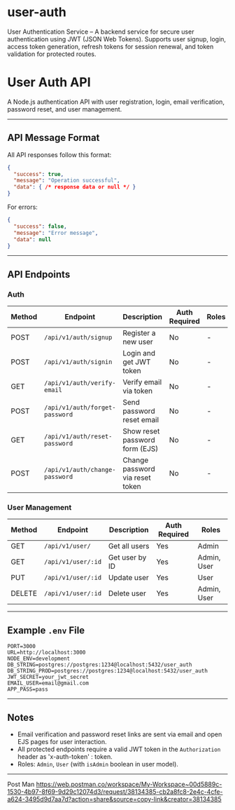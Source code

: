 # user-auth
User Authentication Service – A backend service for secure user authentication using JWT (JSON Web Tokens). Supports user signup, login, access token generation, refresh tokens for session renewal, and token validation for protected routes.

# User Auth API

A Node.js authentication API with user registration, login, email verification, password reset, and user management.

---

## API Message Format

All API responses follow this format:

```json
{
  "success": true,
  "message": "Operation successful",
  "data": { /* response data or null */ }
}
```

For errors:

```json
{
  "success": false,
  "message": "Error message",
  "data": null
}
```

---

## API Endpoints

### Auth

| Method | Endpoint                       | Description                        | Auth Required | Roles         |
|--------|------------------------------- |------------------------------------|-------------- |-------------- |
| POST   | `/api/v1/auth/signup`          | Register a new user                | No           | -             |
| POST   | `/api/v1/auth/signin`          | Login and get JWT token            | No           | -             |
| GET    | `/api/v1/auth/verify-email`    | Verify email via token             | No           | -             |
| POST   | `/api/v1/auth/forget-password` | Send password reset email          | No           | -             |
| GET    | `/api/v1/auth/reset-password`  | Show reset password form (EJS)     | No           | -             |
| POST   | `/api/v1/auth/change-password` | Change password via reset token    | No           | -             |

### User Management

| Method | Endpoint                | Description           | Auth Required | Roles         |
|--------|------------------------ |---------------------- |-------------- |-------------- |
| GET    | `/api/v1/user/`         | Get all users         | Yes           | Admin         |
| GET    | `/api/v1/user/:id`      | Get user by ID        | Yes           | Admin, User   |
| PUT    | `/api/v1/user/:id`      | Update user           | Yes           | User          |
| DELETE | `/api/v1/user/:id`      | Delete user           | Yes           | Admin, User   |

---

## Example `.env` File

```
PORT=3000
URL=http://localhost:3000
NODE_ENV=development
DB_STRING=postgres://postgres:1234@localhost:5432/user_auth
DB_STRING_PROD=postgres://postgres:1234@localhost:5432/user_auth
JWT_SECRET=your_jwt_secret
EMAIL_USER=email@gmail.com
APP_PASS=pass
```

---

## Notes

- Email verification and password reset links are sent via email and open EJS pages for user interaction.
- All protected endpoints require a valid JWT token in the `Authorization` header as  'x-auth-token' : token.
- Roles: `Admin`, `User` (with `isAdmin` boolean in user model).

---

Post Man 
https://web.postman.co/workspace/My-Workspace~00d5889c-1530-4b97-8f69-9d29c12074d3/request/38134385-cb2a8fc8-2e4c-4cfe-a624-3495d9d7aa7d?action=share&source=copy-link&creator=38134385
